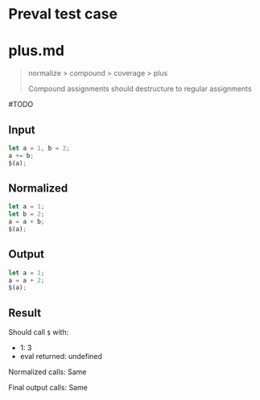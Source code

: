 # Preval test case

# plus.md

> normalize > compound > coverage > plus
>
> Compound assignments should destructure to regular assignments

#TODO

## Input

`````js filename=intro
let a = 1, b = 2;
a += b;
$(a);
`````

## Normalized

`````js filename=intro
let a = 1;
let b = 2;
a = a + b;
$(a);
`````

## Output

`````js filename=intro
let a = 1;
a = a + 2;
$(a);
`````

## Result

Should call `$` with:
 - 1: 3
 - eval returned: undefined

Normalized calls: Same

Final output calls: Same
